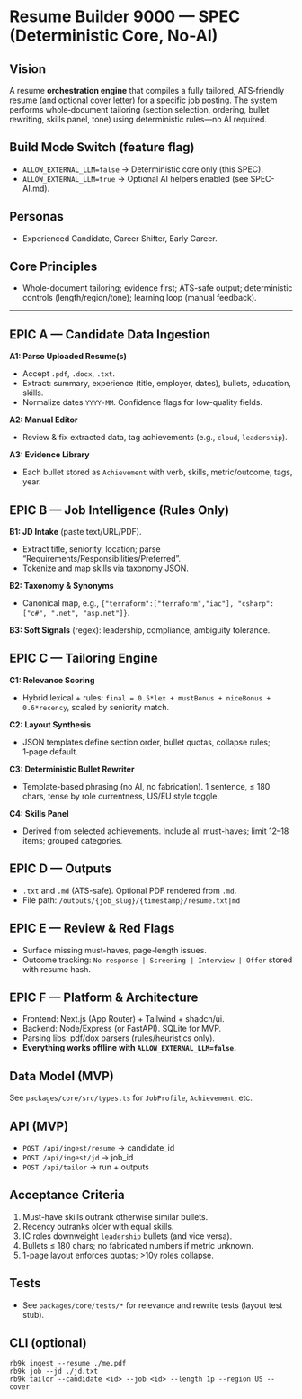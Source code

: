 # Resume Builder 9000 — SPEC (Deterministic Core, No-AI)

## Vision
A resume **orchestration engine** that compiles a fully tailored, ATS‑friendly resume (and optional cover letter) for a specific job posting. The system performs whole‑document tailoring (section selection, ordering, bullet rewriting, skills panel, tone) using deterministic rules—no AI required.

## Build Mode Switch (feature flag)
- `ALLOW_EXTERNAL_LLM=false` → Deterministic core only (this SPEC).  
- `ALLOW_EXTERNAL_LLM=true`  → Optional AI helpers enabled (see SPEC-AI.md).

## Personas
- Experienced Candidate, Career Shifter, Early Career.

## Core Principles
- Whole-document tailoring; evidence first; ATS-safe output; deterministic controls (length/region/tone); learning loop (manual feedback).

---

## EPIC A — Candidate Data Ingestion
**A1: Parse Uploaded Resume(s)**  
- Accept `.pdf`, `.docx`, `.txt`.  
- Extract: summary, experience (title, employer, dates), bullets, education, skills.  
- Normalize dates `YYYY-MM`. Confidence flags for low-quality fields.

**A2: Manual Editor**  
- Review & fix extracted data, tag achievements (e.g., `cloud`, `leadership`).

**A3: Evidence Library**  
- Each bullet stored as `Achievement` with verb, skills, metric/outcome, tags, year.

## EPIC B — Job Intelligence (Rules Only)
**B1: JD Intake** (paste text/URL/PDF).  
- Extract title, seniority, location; parse “Requirements/Responsibilities/Preferred”.  
- Tokenize and map skills via taxonomy JSON.

**B2: Taxonomy & Synonyms**  
- Canonical map, e.g., `{"terraform":["terraform","iac"], "csharp":["c#", ".net", "asp.net"]}`.

**B3: Soft Signals** (regex): leadership, compliance, ambiguity tolerance.

## EPIC C — Tailoring Engine
**C1: Relevance Scoring**  
- Hybrid lexical + rules: `final = 0.5*lex + mustBonus + niceBonus + 0.6*recency`, scaled by seniority match.

**C2: Layout Synthesis**  
- JSON templates define section order, bullet quotas, collapse rules; 1‑page default.

**C3: Deterministic Bullet Rewriter**  
- Template-based phrasing (no AI, no fabrication). 1 sentence, ≤ 180 chars, tense by role currentness, US/EU style toggle.

**C4: Skills Panel**  
- Derived from selected achievements. Include all must-haves; limit 12–18 items; grouped categories.

## EPIC D — Outputs
- `.txt` and `.md` (ATS-safe). Optional PDF rendered from `.md`.  
- File path: `/outputs/{job_slug}/{timestamp}/resume.txt|md`

## EPIC E — Review & Red Flags
- Surface missing must-haves, page-length issues.  
- Outcome tracking: `No response | Screening | Interview | Offer` stored with resume hash.

## EPIC F — Platform & Architecture
- Frontend: Next.js (App Router) + Tailwind + shadcn/ui.  
- Backend: Node/Express (or FastAPI). SQLite for MVP.  
- Parsing libs: pdf/dox parsers (rules/heuristics only).  
- **Everything works offline with `ALLOW_EXTERNAL_LLM=false`.**

## Data Model (MVP)
See `packages/core/src/types.ts` for `JobProfile`, `Achievement`, etc.

## API (MVP)
- `POST /api/ingest/resume` → candidate_id  
- `POST /api/ingest/jd` → job_id  
- `POST /api/tailor` → run + outputs

## Acceptance Criteria
1. Must-have skills outrank otherwise similar bullets.  
2. Recency outranks older with equal skills.  
3. IC roles downweight `leadership` bullets (and vice versa).  
4. Bullets ≤ 180 chars; no fabricated numbers if metric unknown.  
5. 1-page layout enforces quotas; >10y roles collapse.

## Tests
- See `packages/core/tests/*` for relevance and rewrite tests (layout test stub).

## CLI (optional)
```
rb9k ingest --resume ./me.pdf
rb9k job --jd ./jd.txt
rb9k tailor --candidate <id> --job <id> --length 1p --region US --cover
```
